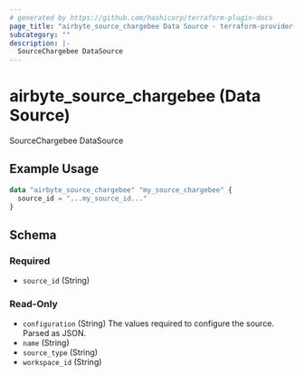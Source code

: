 ```yaml
---
# generated by https://github.com/hashicorp/terraform-plugin-docs
page_title: "airbyte_source_chargebee Data Source - terraform-provider-airbyte"
subcategory: ""
description: |-
  SourceChargebee DataSource
---
```


# airbyte_source_chargebee (Data Source)

SourceChargebee DataSource

## Example Usage

```terraform
data "airbyte_source_chargebee" "my_source_chargebee" {
  source_id = "...my_source_id..."
}
```

<!-- schema generated by tfplugindocs -->
## Schema

### Required

- `source_id` (String)

### Read-Only

- `configuration` (String) The values required to configure the source. Parsed as JSON.
- `name` (String)
- `source_type` (String)
- `workspace_id` (String)
